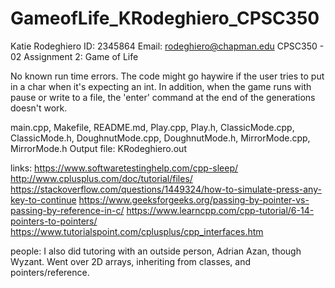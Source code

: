 # GameofLife_KRodeghiero_CPSC350

Katie Rodeghiero
ID: 2345864
Email: rodeghiero@chapman.edu
CPSC350 - 02
Assignment 2: Game of Life

No known run time errors. The code might go haywire if the user tries to put in a char when it's expecting an int. In addition, when the game runs with pause or write to a file, the 'enter' command at the end of the generations doesn't work.

main.cpp, Makefile, README.md, Play.cpp, Play.h, ClassicMode.cpp, ClassicMode.h, DoughnutMode.cpp, DoughnutMode.h, MirrorMode.cpp, MirrorMode.h
Output file: KRodeghiero.out

links:
https://www.softwaretestinghelp.com/cpp-sleep/
http://www.cplusplus.com/doc/tutorial/files/
https://stackoverflow.com/questions/1449324/how-to-simulate-press-any-key-to-continue
https://www.geeksforgeeks.org/passing-by-pointer-vs-passing-by-reference-in-c/
https://www.learncpp.com/cpp-tutorial/6-14-pointers-to-pointers/
https://www.tutorialspoint.com/cplusplus/cpp_interfaces.htm

people:
I also did tutoring with an outside person, Adrian Azan, though Wyzant. Went over 2D arrays, inheriting from classes, and pointers/reference.
